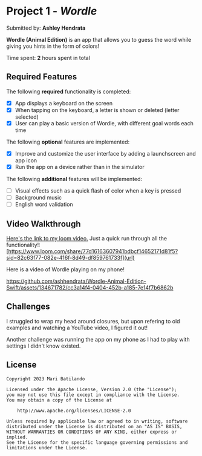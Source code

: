 # Project 1 - *Wordle*

Submitted by: **Ashley Hendrata**

**Wordle (Animal Edition)** is an app that allows you to guess the word while giving you hints in the form of colors!

Time spent: **2** hours spent in total

## Required Features

The following **required** functionality is completed:

- [x] App displays a keyboard on the screen
- [x] When tapping on the keyboard, a letter is shown or deleted (letter selected)
- [x] User can play a basic version of Wordle, with different goal words each time

The following **optional** features are implemented:

- [x] Improve and customize the user interface by adding a launchscreen and app icon
- [x] Run the app on a device rather than in the simulator

The following **additional** features will be implemented:

- [ ] Visual effects such as a quick flash of color when a key is pressed
- [ ] Background music
- [ ] English word validation

## Video Walkthrough

[Here's the link to my loom video.]([url](https://www.loom.com/share/77d16163607941bdbcf14652171d81f5?sid=82c63f77-082e-416f-8d49-df859761733f)) Just a quick run through all the functionality!: [https://www.loom.com/share/77d16163607941bdbcf14652171d81f5?sid=82c63f77-082e-416f-8d49-df859761733f](url)


Here is a video of Wordle playing on my phone!

https://github.com/ashhendrata/Wordle-Animal-Edition-Swift/assets/134671782/cc3a14f4-0404-452b-a185-7e14f7b6862b





## Challenges

I struggled to wrap my head around closures, but upon refering to old examples and watching a YouTube video, I figured it out!

Another challenge was running the app on my phone as I had to play with settings I didn't know existed.

## License

    Copyright 2023 Mari Batilando

    Licensed under the Apache License, Version 2.0 (the "License");
    you may not use this file except in compliance with the License.
    You may obtain a copy of the License at

        http://www.apache.org/licenses/LICENSE-2.0

    Unless required by applicable law or agreed to in writing, software
    distributed under the License is distributed on an "AS IS" BASIS,
    WITHOUT WARRANTIES OR CONDITIONS OF ANY KIND, either express or implied.
    See the License for the specific language governing permissions and
    limitations under the License.
